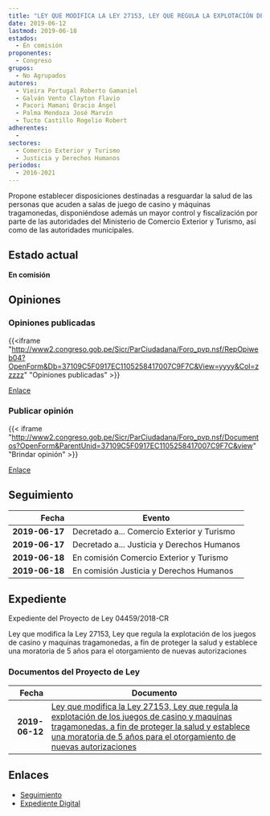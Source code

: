 ```yaml
---
title: "LEY QUE MODIFICA LA LEY 27153, LEY QUE REGULA LA EXPLOTACIÓN DE LOS JUEGOS DE CASINO Y MÁQUINAS TRAGAMONEDAS, A FIN DE PROTEGER LA SALUD Y ESTABLECE UNA MORATORIA DE 5 AÑOS PARA EL OTOrGAMIENTO DE NUEVAS AUTORIZACIONES"
date: 2019-06-12
lastmod: 2019-06-18
estados: 
  - En comisión
proponentes: 
  - Congreso
grupos: 
  - No Agrupados
autores: 
  - Vieira Portugal Roberto Gamaniel
  - Galván Vento Clayton Flavio
  - Pacori Mamani Oracio Ángel
  - Palma Mendoza José Marvín
  - Tucto Castillo Rogelio Robert
adherentes: 
  - 
sectores: 
  - Comercio Exterior y Turismo
  - Justicia y Derechos Humanos
periodos: 
  - 2016-2021
---
```


Propone establecer disposiciones destinadas a resguardar la salud de las personas que acuden a salas de juego de casino y máquinas tragamonedas, disponiéndose además un mayor control y fiscalización por parte de las autoridades del Ministerio de Comercio Exterior y Turismo, así como de las autoridades municipales.


## Estado actual

**En comisión**

## Opiniones

### Opiniones publicadas

{{<iframe "http://www2.congreso.gob.pe/Sicr/ParCiudadana/Foro_pvp.nsf/RepOpiweb04?OpenForm&Db=37109C5F0917EC1105258417007C9F7C&View=yyyy&Col=zzzzz" "Opiniones publicadas" >}}

[Enlace](http://www2.congreso.gob.pe/Sicr/ParCiudadana/Foro_pvp.nsf/RepOpiweb04?OpenForm&Db=37109C5F0917EC1105258417007C9F7C&View=yyyy&Col=zzzzz)
### Publicar opinión

{{< iframe "http://www2.congreso.gob.pe/Sicr/ParCiudadana/Foro_pvp.nsf/Documentos?OpenForm&ParentUnid=37109C5F0917EC1105258417007C9F7C&view" "Brindar opinión" >}}

[Enlace](http://www2.congreso.gob.pe/Sicr/ParCiudadana/Foro_pvp.nsf/Documentos?OpenForm&ParentUnid=37109C5F0917EC1105258417007C9F7C&view)

## Seguimiento

| Fecha | Evento |
|------:|--------|
| **2019-06-17** | Decretado a... Comercio Exterior y Turismo|
| **2019-06-17** | Decretado a... Justicia y Derechos Humanos|
| **2019-06-18** | En comisión Comercio Exterior y Turismo|
| **2019-06-18** | En comisión Justicia y Derechos Humanos|


## Expediente

Expediente del Proyecto de Ley 04459/2018-CR

Ley que modifica la Ley 27153, Ley que regula la explotación de los juegos de casino y maquinas tragamonedas, a fin de proteger la salud y establece una moratoria de 5 años para el otorgamiento de nuevas autorizaciones


### Documentos del Proyecto de Ley

| Fecha | Documento |
|------:|--------|
| **2019-06-12** | [Ley que modifica la Ley 27153, Ley que regula la explotación de los juegos de casino y maquinas tragamonedas, a fin de proteger la salud y establece una moratoria de 5 años para el otorgamiento de nuevas autorizaciones](http://www.leyes.congreso.gob.pe/Documentos/2016_2021/Proyectos_de_Ley_y_de_Resoluciones_Legislativas/PL0445920190612.pdf) |

## Enlaces 

- [Seguimiento](http://www2.congreso.gob.pe/Sicr/TraDocEstProc/CLProLey2016.nsf/f7fff46988ca05b1052578e100829cc7/4e02578f0f07e67605258417007f1804?OpenDocument)
- [Expediente Digital](http://www2.congreso.gob.pe/Sicr/TraDocEstProc/CLProLey2016.nsf/f7fff46988ca05b1052578e100829cc7/4e02578f0f07e67605258417007f1804?OpenDocument&Click=05257FB7005EB655.eb71d0cf91d8294e05256cdf006b5706/$Body/0.1C6C)
